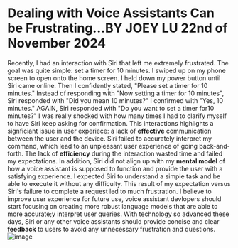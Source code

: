 # Dealing with Voice Assistants Can be Frustrating...BY JOEY LU 22nd of November 2024

Recently, I had an interaction with Siri that left me extremely frustrated. The goal was quite simple: set a timer for 10 minutes. I swiped up on my phone screen to open onto the home screen. I held down my power button until Siri came online. Then I confidently stated, "Please set a timer for 10 minutes." Instead of responding with "Now setting a timer for 10 minutes", Siri responded with "Did you mean 10 minutes?" I confirmed with "Yes, 10 minutes." AGAIN, Siri responded with "Do you want to set a timer for10 minutes?" I was really shocked with how many times I had to clarify myself to have Siri keep asking for confirmation. This interactions highlights a signficiant issue in user experiece: a lack of **effective** communication between the user and the device. Siri failed to accurately interpret my command, which lead to an unpleasant user experience of going back-and-forth. The lack of **efficiency** during the interaction wasted time and failed my expectations. In addition, Siri did not align up with my **mental model** of how a voice assistant is supposed to function and provide the user with a satisfying experience. I expected Siri to understand a simple task and be able to execute it without any difficulty. This result of my expectation versus Siri's failure to complete a request led to much frustration. I believe to improve user experience for future use, voice assistant devlopers should start focusing on creating more robust language models that are able to more accurate;y interpret user queries. With technology so advanced these days, Siri or any other voice assistants should provide concise and clear **feedback** to users to avoid any unnecessary frustration and questions.
![image](https://github.com/user-attachments/assets/e3556f2b-cbd9-438e-8ae5-510b37914e26)


